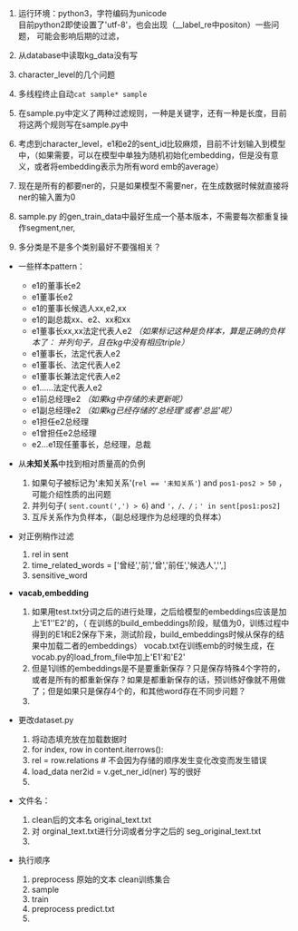 1. 运行环境：python3，字符编码为unicode<br>
   目前python2即使设置了'utf-8'，也会出现（__label_re中positon）一些问题，
   可能会影响后期的过滤，
2. 从database中读取kg_data没有写
3. character_level的几个问题
4. 多线程终止自动`cat sample* sample` 

6. 在sample.py中定义了两种过滤规则，一种是关键字，还有一种是长度，目前将这两个规则写在sample.py中
7. 考虑到character_level，e1和e2的sent_id比较麻烦，目前不计划输入到模型中，（如果需要，可以在模型中单独为随机初始化embedding，但是没有意义，或者将embedding表示为所有word emb的average）

9. 现在是所有的都要ner的，只是如果模型不需要ner，在生成数据时候就直接将ner的输入置为0
10. sample.py 的gen_train_data中最好生成一个基本版本，不需要每次都重复操作segment,ner,
11. 多分类是不是多个类别最好不要强相关？

- 一些样本pattern：<br>
  - e1的董事长e2<br>
  - e1董事长e2<br>
  - e1的董事长候选人xx,e2,xx<br>
  - e1的副总裁xx、e2、xx和xx<br>
  - e1董事长xx,xx法定代表人e2  *（如果标记这种是负样本，算是正确的负样本了：
并列句子，且在kg中没有相应triple）*<br>
  - e1董事长，法定代表人e2<br>
  - e1董事长、法定代表人e2<br>
  - e1董事长兼法定代表人e2<br>
  - e1......法定代表人e2<br>
  - e1前总经理e2 *（如果kg中存储的未更新呢）*<br> 
  - e1副总经理e2 *（如果kg已经存储的'总经理'或者'总监'呢）*<br>
  - e1担任e2总经理
  - e1曾担任e2总经理
  - e2...e1现任董事长，总经理，总裁


- 从**未知关系**中找到相对质量高的负例
    1. 如果句子被标记为'未知关系'(`rel == '未知关系'`) and `pos1-pos2 > 50` ，可能介绍性质的出问题
    2. 并列句子( `sent.count(',') > 6`) and `'，/、/；' in sent[pos1:pos2]`   
    3. 互斥关系作为负样本，（副总经理作为总经理的负样本）
    
- 对正例稍作过滤
    1. rel in sent
    2. time_related_words = ['曾经','前','曾','前任','候选人','',] 
    3. sensitive_word

- **vacab,embedding**
    1. 如果用test.txt分词之后的进行处理，之后给模型的embeddings应该是加上'E1''E2'的，（
    在训练的build_embeddings阶段，赋值为0，训练过程中得到的E1和E2保存下来，测试阶段，build_embeddings时候从保存的结果中加载二者的embeddings）
    vocab.txt在训练emb的时候生成，在vocab.py的load_from_file中加上'E1'和'E2'
    2. 但是1训练的embeddings是不是要重新保存？只是保存特殊4个字符的，或者是所有的都重新保存？如果是都重新保存的话，预训练好像就不用做了；但是如果只是保存4个的，和其他word存在不同步问题？
    3. 
    

- 更改dataset.py
   1. 将动态填充放在加载数据时
   2. for index, row in content.iterrows():
   3. rel = row.relations # 不会因为存储的顺序发生变化改变而发生错误
   4. load_data ner2id = v.get_ner_id(ner) 写的很好
   5. 
  
  
- 文件名：
    1. clean后的文本名 original_text.txt
    2. 对 orginal_text.txt进行分词或者分字之后的 seg_original_text.txt
    3. 

- 执行顺序
    1. preprocess 原始的文本 clean训练集合
    2. sample
    3. train
    4. preprocess predict.txt
    5. 
